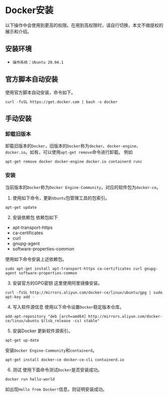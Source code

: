 # Docker安装

以下操作中会使用到更高的权限。在用到高权限时，请自行切换，本文不做提权的展示和介绍。

## 安装环境

 * `操作系统`：`Ubuntu 20.04.1`

## 官方脚本自动安装
使用官方脚本自动安装，命令如下。
```
curl -fsSL https://get.docker.com | bash -s docker
```

## 手动安装

### 卸载旧版本

卸载旧版本的`Docker`，旧版本的`Docker`称为`docker`、`docker-engine`、`docker.io`。如有，可以使用`apt-get remove`命令进行卸载。
例如
```
apt-get remove docker docker-engine docker.io containerd runc
```

### 安装
当前版本的`Docker`称为`Docker Engine-Community`，对应的软件包为`docker-ce`。

1. 使用如下命令，更新`Ubuntu`包管理工具的包索引。
```
apt-get update
```

2. 安装依赖包
依赖包如下
 * apt-transport-https
 * ca-certificates
 * curl
 * gnupg-agent
 * software-properties-common

使用如下命令安装上述依赖包。
```
sudo apt-get install apt-transport-https ca-certificates curl gnupg-agent software-properties-common
```

3. 安装官方的GPG密钥
这里使用阿里镜像安装。
```
curl -fsSL http://mirrors.aliyun.com/docker-ce/linux/ubuntu/gpg | sudo apt-key add -
```

4. 写入软件源信息
使用以下命令设置`Docker`稳定版本仓库。
```
add-apt-repository "deb [arch=amd64] http://mirrors.aliyun.com/docker-ce/linux/ubuntu $(lsb_release -cs) stable"
```

5. 安装Docker
更新软件源索引。
```
apt-get up-date
```
安装`Docker Engine-Community`和`containerd`。
```
apt-get install docker-ce docker-ce-cli containerd.io
```

6. 测试
使用下面命令测试`Docker`是否安装成功。
```
docker run hello-world
```
如出现`Hello from Docker!`信息，则证明安装成功。

